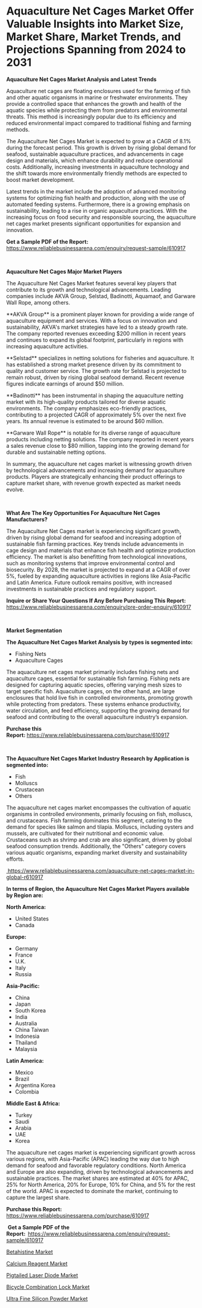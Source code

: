 <p><h1>Aquaculture Net Cages Market Offer Valuable Insights into Market Size, Market Share, Market Trends, and Projections Spanning from 2024 to 2031</h1></p><p><strong>Aquaculture Net Cages Market Analysis and Latest Trends</strong></p>
<p><p>Aquaculture net cages are floating enclosures used for the farming of fish and other aquatic organisms in marine or freshwater environments. They provide a controlled space that enhances the growth and health of the aquatic species while protecting them from predators and environmental threats. This method is increasingly popular due to its efficiency and reduced environmental impact compared to traditional fishing and farming methods.</p><p>The Aquaculture Net Cages Market is expected to grow at a CAGR of 8.1% during the forecast period. This growth is driven by rising global demand for seafood, sustainable aquaculture practices, and advancements in cage design and materials, which enhance durability and reduce operational costs. Additionally, increasing investments in aquaculture technology and the shift towards more environmentally friendly methods are expected to boost market development.</p><p>Latest trends in the market include the adoption of advanced monitoring systems for optimizing fish health and production, along with the use of automated feeding systems. Furthermore, there is a growing emphasis on sustainability, leading to a rise in organic aquaculture practices. With the increasing focus on food security and responsible sourcing, the aquaculture net cages market presents significant opportunities for expansion and innovation.</p></p>
<p><strong>Get a Sample PDF of the Report:&nbsp;</strong> <a href="https://www.reliablebusinessarena.com/enquiry/request-sample/610917?utm_campaign=1294&utm_medium=2&utm_source=Github&utm_content=ia&utm_term=29092024&utm_id=aquaculture-net-cages">https://www.reliablebusinessarena.com/enquiry/request-sample/610917</a></p>
<p>&nbsp;</p>
<p><strong>Aquaculture Net Cages Major Market Players</strong></p>
<p><p>The Aquaculture Net Cages Market features several key players that contribute to its growth and technological advancements. Leading companies include AKVA Group, Selstad, Badinotti, Aquamaof, and Garware Wall Rope, among others.</p><p>**AKVA Group** is a prominent player known for providing a wide range of aquaculture equipment and services. With a focus on innovation and sustainability, AKVA's market strategies have led to a steady growth rate. The company reported revenues exceeding $200 million in recent years and continues to expand its global footprint, particularly in regions with increasing aquaculture activities.</p><p>**Selstad** specializes in netting solutions for fisheries and aquaculture. It has established a strong market presence driven by its commitment to quality and customer service. The growth rate for Selstad is projected to remain robust, driven by rising global seafood demand. Recent revenue figures indicate earnings of around $50 million.</p><p>**Badinotti** has been instrumental in shaping the aquaculture netting market with its high-quality products tailored for diverse aquatic environments. The company emphasizes eco-friendly practices, contributing to a projected CAGR of approximately 5% over the next five years. Its annual revenue is estimated to be around $60 million.</p><p>**Garware Wall Rope** is notable for its diverse range of aquaculture products including netting solutions. The company reported in recent years a sales revenue close to $80 million, tapping into the growing demand for durable and sustainable netting options.</p><p>In summary, the aquaculture net cages market is witnessing growth driven by technological advancements and increasing demand for aquaculture products. Players are strategically enhancing their product offerings to capture market share, with revenue growth expected as market needs evolve.</p></p>
<p>&nbsp;</p>
<p><strong>What Are The Key Opportunities For Aquaculture Net Cages Manufacturers?</strong></p>
<p><p>The Aquaculture Net Cages market is experiencing significant growth, driven by rising global demand for seafood and increasing adoption of sustainable fish farming practices. Key trends include advancements in cage design and materials that enhance fish health and optimize production efficiency. The market is also benefitting from technological innovations, such as monitoring systems that improve environmental control and biosecurity. By 2028, the market is projected to expand at a CAGR of over 5%, fueled by expanding aquaculture activities in regions like Asia-Pacific and Latin America. Future outlook remains positive, with increased investments in sustainable practices and regulatory support.</p></p>
<p><strong>Inquire or Share Your Questions If Any Before Purchasing This Report:</strong> <a href="https://www.reliablebusinessarena.com/enquiry/pre-order-enquiry/610917?utm_campaign=1294&utm_medium=2&utm_source=Github&utm_content=ia&utm_term=29092024&utm_id=aquaculture-net-cages">https://www.reliablebusinessarena.com/enquiry/pre-order-enquiry/610917</a></p>
<p>&nbsp;</p>
<p><strong>Market Segmentation</strong></p>
<p><strong>The Aquaculture Net Cages Market Analysis by types is segmented into:</strong></p>
<p><ul><li>Fishing Nets</li><li>Aquaculture Cages</li></ul></p>
<p><p>The aquaculture net cages market primarily includes fishing nets and aquaculture cages, essential for sustainable fish farming. Fishing nets are designed for capturing aquatic species, offering varying mesh sizes to target specific fish. Aquaculture cages, on the other hand, are large enclosures that hold live fish in controlled environments, promoting growth while protecting from predators. These systems enhance productivity, water circulation, and feed efficiency, supporting the growing demand for seafood and contributing to the overall aquaculture industry’s expansion.</p></p>
<p><strong>Purchase this Report:&nbsp;</strong><a href="https://www.reliablebusinessarena.com/purchase/610917?utm_campaign=1294&utm_medium=2&utm_source=Github&utm_content=ia&utm_term=29092024&utm_id=aquaculture-net-cages">https://www.reliablebusinessarena.com/purchase/610917</a></p>
<p>&nbsp;</p>
<p><strong>The Aquaculture Net Cages Market Industry Research by Application is segmented into:</strong></p>
<p><ul><li>Fish</li><li>Molluscs</li><li>Crustacean</li><li>Others</li></ul></p>
<p><p>The aquaculture net cages market encompasses the cultivation of aquatic organisms in controlled environments, primarily focusing on fish, molluscs, and crustaceans. Fish farming dominates this segment, catering to the demand for species like salmon and tilapia. Molluscs, including oysters and mussels, are cultivated for their nutritional and economic value. Crustaceans such as shrimp and crab are also significant, driven by global seafood consumption trends. Additionally, the "Others" category covers various aquatic organisms, expanding market diversity and sustainability efforts.</p></p>
<p><a href="https://www.reliablebusinessarena.com/aquaculture-net-cages-market-in-global-r610917?utm_campaign=1294&utm_medium=2&utm_source=Github&utm_content=ia&utm_term=29092024&utm_id=aquaculture-net-cages">&nbsp;https://www.reliablebusinessarena.com/aquaculture-net-cages-market-in-global-r610917</a></p>
<p><strong>In terms of Region, the Aquaculture Net Cages Market Players available by Region are:</strong></p>
<p>
    <p> <strong> North America: </strong>
        <ul>
            <li>United States</li>
            <li>Canada</li>
        </ul>
        </p> 
    <p> <strong> Europe: </strong>
        <ul>
            <li>Germany</li>
            <li>France</li>
            <li>U.K.</li>
            <li>Italy</li>
            <li>Russia</li>
        </ul>
        </p> 
    <p> <strong> Asia-Pacific: </strong>
        <ul>
            <li>China</li>
            <li>Japan</li>
            <li>South Korea</li>
            <li>India</li>
            <li>Australia</li>
            <li>China Taiwan</li>
            <li>Indonesia</li>
            <li>Thailand</li>
            <li>Malaysia</li>
        </ul>
        </p> 
    <p> <strong> Latin America: </strong>
        <ul>
            <li>Mexico</li>
            <li>Brazil</li>
            <li>Argentina Korea</li>
            <li>Colombia</li>
        </ul>
        </p> 
    <p> <strong> Middle East & Africa: </strong>
        <ul>
            <li>Turkey</li>
            <li>Saudi</li>
            <li>Arabia</li>
            <li>UAE</li>
            <li>Korea</li>
        </ul>
    </p>
    </p>
<p><p>The aquaculture net cages market is experiencing significant growth across various regions, with Asia-Pacific (APAC) leading the way due to high demand for seafood and favorable regulatory conditions. North America and Europe are also expanding, driven by technological advancements and sustainable practices. The market shares are estimated at 40% for APAC, 25% for North America, 20% for Europe, 10% for China, and 5% for the rest of the world. APAC is expected to dominate the market, continuing to capture the largest share.</p></p>
<p><strong>Purchase this Report: </strong><a href="https://www.reliablebusinessarena.com/purchase/610917?utm_campaign=1294&utm_medium=2&utm_source=Github&utm_content=ia&utm_term=29092024&utm_id=aquaculture-net-cages">https://www.reliablebusinessarena.com/purchase/610917</a></p>
<p>&nbsp;<strong>Get a Sample PDF of the Report:&nbsp;&nbsp;</strong><a href="https://www.reliablebusinessarena.com/enquiry/request-sample/610917?utm_campaign=1294&utm_medium=2&utm_source=Github&utm_content=ia&utm_term=29092024&utm_id=aquaculture-net-cages">https://www.reliablebusinessarena.com/enquiry/request-sample/610917</a></p>
<p><strong></strong></p>
<p><p><a href="https://issuu.com/reportprime-2/docs/betahistine-market-size-2030.pptx_d17848f52fec9b?utm_campaign=1294&utm_medium=2&utm_source=Github&utm_content=ia&utm_term=29092024&utm_id=aquaculture-net-cages">Betahistine Market</a></p><p><a href="https://issuu.com/reportprime-2/docs/calcium-reagent-market-size-2030.pp_61231fa797e2f0?utm_campaign=1294&utm_medium=2&utm_source=Github&utm_content=ia&utm_term=29092024&utm_id=aquaculture-net-cages">Calcium Reagent Market</a></p><p><a href="https://www.linkedin.com/pulse/global-pigtailed-laser-diode-market-analysis-trends-forecasts-gkncf?utm_campaign=1294&utm_medium=2&utm_source=Github&utm_content=ia&utm_term=29092024&utm_id=aquaculture-net-cages">Pigtailed Laser Diode Market</a></p><p><a href="https://www.linkedin.com/pulse/bicycle-combination-lock-market-evolution-global-trends-regional-x0dyc?utm_campaign=1294&utm_medium=2&utm_source=Github&utm_content=ia&utm_term=29092024&utm_id=aquaculture-net-cages">Bicycle Combination Lock Market</a></p><p><a href="https://github.com/marloy8/Market-Research-Report-List-6/blob/main/ultra-fine-silicon-powder-market.md?utm_campaign=1294&utm_medium=2&utm_source=Github&utm_content=ia&utm_term=29092024&utm_id=aquaculture-net-cages">Ultra Fine Silicon Powder Market</a></p></p>